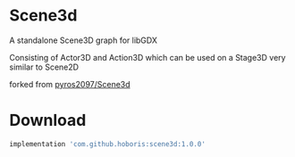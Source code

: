 Scene3d
=======

A standalone Scene3D graph for libGDX

Consisting of Actor3D and Action3D which can be used on a Stage3D very similar to Scene2D

forked from [pyros2097/Scene3d](https://github.com/pyros2097/Scene3d)

Download
=======

```Groovy
implementation 'com.github.hoboris:scene3d:1.0.0'
```
